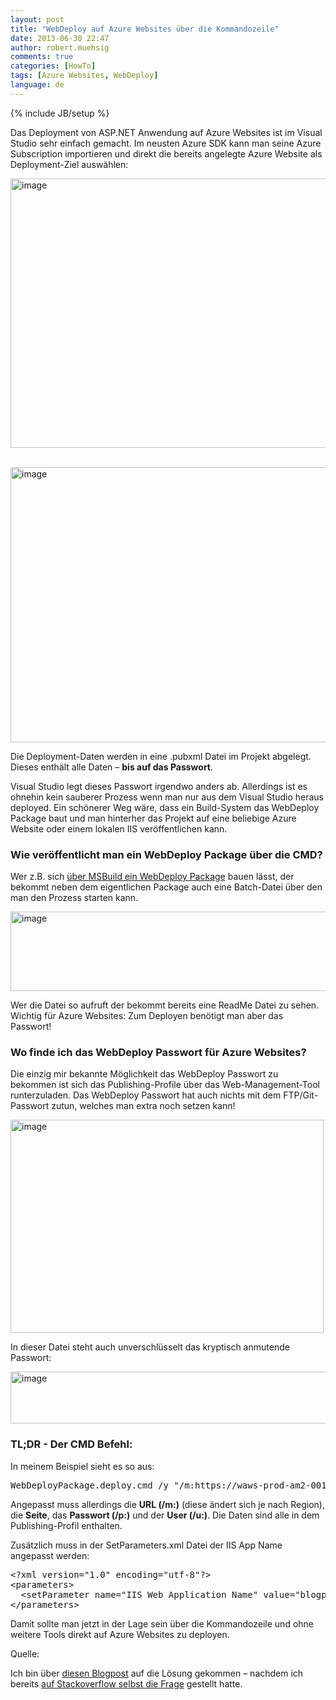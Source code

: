 ```yaml
---
layout: post
title: "WebDeploy auf Azure Websites über die Kommandozeile"
date: 2013-06-30 22:47
author: robert.muehsig
comments: true
categories: [HowTo]
tags: [Azure Websites, WebDeploy]
language: de
---
```

{% include JB/setup %}
<p>Das Deployment von ASP.NET Anwendung auf Azure Websites ist im Visual Studio sehr einfach gemacht. Im neusten Azure SDK kann man seine Azure Subscription importieren und direkt die bereits angelegte Azure Website als Deployment-Ziel auswählen:</p> <p><a href="{{BASE_PATH}}/assets/wp-images/image1864.png"><img title="image" style="border-left-width: 0px; border-right-width: 0px; border-bottom-width: 0px; display: inline; border-top-width: 0px" border="0" alt="image" src="{{BASE_PATH}}/assets/wp-images/image_thumb1008.png" width="544" height="431"></a>&nbsp;</p> <p><a href="{{BASE_PATH}}/assets/wp-images/image1865.png"><img title="image" style="border-left-width: 0px; border-right-width: 0px; border-bottom-width: 0px; display: inline; border-top-width: 0px" border="0" alt="image" src="{{BASE_PATH}}/assets/wp-images/image_thumb1009.png" width="553" height="440"></a> </p> <p>Die Deployment-Daten werden in eine .pubxml Datei im Projekt abgelegt. Dieses enthält alle Daten – <strong>bis auf das Passwort</strong>.</p> <p>Visual Studio legt dieses Passwort irgendwo anders ab. Allerdings ist es ohnehin kein sauberer Prozess wenn man nur aus dem Visual Studio heraus deployed. Ein schönerer Weg wäre, dass ein Build-System das WebDeploy Package baut und man hinterher das Projekt auf eine beliebige Azure Website oder einem lokalen IIS veröffentlichen kann.</p> <h3>Wie veröffentlicht man ein WebDeploy Package über die CMD?</h3> <p>Wer z.B. sich <a href="{{BASE_PATH}}/2010/11/11/howto-msdeploy-msbuild/">über MSBuild ein WebDeploy Package</a> bauen lässt, der bekommt neben dem eigentlichen Package auch eine Batch-Datei über den man den Prozess starten kann.</p> <p><a href="{{BASE_PATH}}/assets/wp-images/image1866.png"><img title="image" style="border-left-width: 0px; border-right-width: 0px; border-bottom-width: 0px; display: inline; border-top-width: 0px" border="0" alt="image" src="{{BASE_PATH}}/assets/wp-images/image_thumb1010.png" width="521" height="127"></a> </p> <p>Wer die Datei so aufruft der bekommt bereits eine ReadMe Datei zu sehen. Wichtig für Azure Websites: Zum Deployen benötigt man aber das Passwort!</p> <h3>Wo finde ich das WebDeploy Passwort für Azure Websites?</h3> <p>Die einzig mir bekannte Möglichkeit das WebDeploy Passwort zu bekommen ist sich das Publishing-Profile über das Web-Management-Tool runterzuladen. Das WebDeploy Passwort hat auch nichts mit dem FTP/Git-Passwort zutun, welches man extra noch setzen kann!</p> <p><a href="{{BASE_PATH}}/assets/wp-images/image1867.png"><img title="image" style="border-left-width: 0px; border-right-width: 0px; border-bottom-width: 0px; display: inline; border-top-width: 0px" border="0" alt="image" src="{{BASE_PATH}}/assets/wp-images/image_thumb1011.png" width="501" height="341"></a> </p> <p>In dieser Datei steht auch unverschlüsselt das kryptisch anmutende Passwort:</p> <p><a href="{{BASE_PATH}}/assets/wp-images/image1868.png"><img title="image" style="border-left-width: 0px; border-right-width: 0px; border-bottom-width: 0px; display: inline; border-top-width: 0px" border="0" alt="image" src="{{BASE_PATH}}/assets/wp-images/image_thumb1012.png" width="530" height="83"></a> </p> <h3><strong>TL;DR - Der CMD Befehl:</strong></h3> <p>In meinem Beispiel sieht es so aus:</p><pre>WebDeployPackage.deploy.cmd /y "/m:https://waws-prod-am2-001.publish.azurewebsites.windows.net/MsDeploy.axd?Site=blogpostsample" -allowUntrusted /u:"$blogpostsample" /p:"AssmJvtBrcWqfjaoHiANseLfyLuyJ1zyMn44L8YGQNKLCA9Rd9CZesxe9ilJ" /a:Basic</pre>
<p>Angepasst muss allerdings die <strong>URL (/m:)</strong> (diese ändert sich je nach Region), die <strong>Seite</strong>, das <strong>Passwort (/p:)</strong> und der <strong>User (/u:)</strong>. Die Daten sind alle in dem Publishing-Profil enthalten.</p>
<p>Zusätzlich muss in der SetParameters.xml Datei der IIS App Name angepasst werden:</p>
<p></p><pre>&lt;?xml version="1.0" encoding="utf-8"?&gt;<br>&lt;parameters&gt;<br>&nbsp; &lt;setParameter name="IIS Web Application Name" value="blogpostsample" /&gt;<br>&lt;/parameters&gt;</pre>
<p></p>
<p>Damit sollte man jetzt in der Lage sein über die Kommandozeile und ohne weitere Tools direkt auf Azure Websites zu deployen.</p>
<p>Quelle:</p>
<p>Ich bin über <a href="http://blog.greatrexpectations.com/2013/02/02/publish-an-azure-web-site-from-the-command-line/">diesen Blogpost</a> auf die Lösung gekommen – nachdem ich bereits <a href="http://stackoverflow.com/questions/16433911/deploy-azure-website-via-msbuild-webdeploy-but-with-which-credentials">auf Stackoverflow selbst die Frage</a> gestellt hatte.</p>
